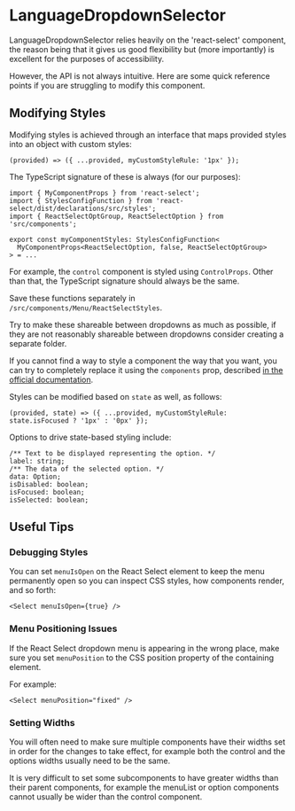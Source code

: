 # LanguageDropdownSelector

LanguageDropdownSelector relies heavily on the 'react-select' component, the reason being that it gives us good flexibility but (more importantly) is excellent for the purposes of accessibility.

However, the API is not always intuitive. Here are some quick reference points if you are struggling to modify this component.

## Modifying Styles

Modifying styles is achieved through an interface that maps provided styles into an object with custom styles:

```
(provided) => ({ ...provided, myCustomStyleRule: '1px' });
```

The TypeScript signature of these is always (for our purposes):

```
import { MyComponentProps } from 'react-select';
import { StylesConfigFunction } from 'react-select/dist/declarations/src/styles';
import { ReactSelectOptGroup, ReactSelectOption } from 'src/components';

export const myComponentStyles: StylesConfigFunction<
  MyComponentProps<ReactSelectOption, false, ReactSelectOptGroup>
> = ...
```

For example, the `control` component is styled using `ControlProps`. Other than that, the TypeScript signature should always be the same.

Save these functions separately in `/src/components/Menu/ReactSelectStyles`.

Try to make these shareable between dropdowns as much as possible, if they are not reasonably shareable between dropdowns consider creating a separate folder.

If you cannot find a way to style a component the way that you want, you can try to completely replace it using the `components` prop, described [in the official documentation](https://react-select.com/components).

Styles can be modified based on `state` as well, as follows:

```
(provided, state) => ({ ...provided, myCustomStyleRule: state.isFocused ? '1px' : '0px' });
```

Options to drive state-based styling include:

```
/** Text to be displayed representing the option. */
label: string;
/** The data of the selected option. */
data: Option;
isDisabled: boolean;
isFocused: boolean;
isSelected: boolean;
```

## Useful Tips

### Debugging Styles

You can set `menuIsOpen` on the React Select element to keep the menu permanently open so you can inspect CSS styles, how components render, and so forth:

```
<Select menuIsOpen={true} />
```

### Menu Positioning Issues

If the React Select dropdown menu is appearing in the wrong place, make sure you set `menuPosition` to the CSS position property of the containing element.

For example:

```
<Select menuPosition="fixed" />
```

### Setting Widths

You will often need to make sure multiple components have their widths set in order for the changes to take effect, for example both the control and the options widths usually need to be the same.

It is very difficult to set some subcomponents to have greater widths than their parent components, for example the menuList or option components cannot usually be wider than the control component.
